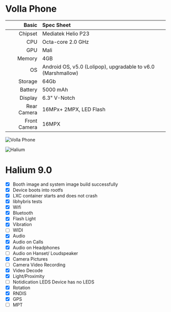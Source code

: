 Volla Phone
==============

Basic   | Spec Sheet
-------:|:-------------------------
Chipset | Mediatek Helio P23
CPU     | Octa-core 2.0 GHz
GPU     | Mali
Memory  | 4GB
OS      | Android OS, v5.0 (Lolipop), upgradable to v6.0 (Marshmallow)
Storage | 64Gb
Battery | 5000 mAh
Display | 6.3"  V-Notch
Rear Camera  | 16MPx+ 2MPX, LED Flash
Front Camera  | 16MPX

![Volla Phone](https://github.com/rubencarneiro/devices_images/blob/master/volla.png "Volla Phone")

![Halium](https://github.com/rubencarneiro/devices_images/blob/master/halium.png "Halium")

Halium 9.0
==============

- [X] Booth image and system image build successfully
- [X] Device boots into rootfs
- [X] LXC container starts and does not crash
- [X] libhybris tests
- [X] Wifi
- [X] Bluetooth
- [X] Flash Light
- [X] Vibration
- [ ] WIDI
- [X] Audio
- [X] Audio on Calls
- [X] Audio on Headphones
- [ ] Audio on Hanset/ Loudspeaker
- [X] Camera Pictures
- [ ] Camera Video Recording
- [X] Video Decode
- [X] Light/Proximity
- [ ] Notidication LEDS Device has no LEDS
- [X] Rotation
- [X] RNDIS
- [X] GPS
- [ ] MPT
